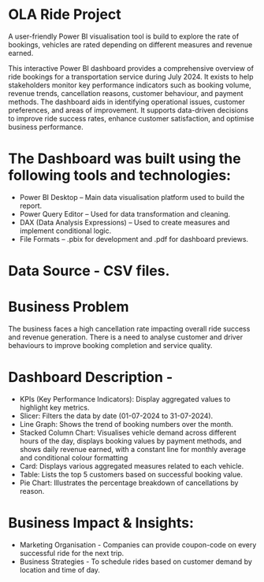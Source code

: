 # OLA Ride Project

A user-friendly Power BI visualisation tool is build to explore the rate of bookings, vehicles are rated depending on different measures and revenue earned.

This interactive Power BI dashboard provides a comprehensive overview of ride bookings for a transportation service during July 2024. It exists to help stakeholders monitor key performance indicators such as booking volume, revenue trends, cancellation reasons, customer behaviour, and payment methods. The dashboard aids in identifying operational issues, customer preferences, and areas of improvement. It supports data-driven decisions to improve ride success rates, enhance customer satisfaction, and optimise business performance.

# The Dashboard was built using the following tools and technologies:

- Power BI Desktop – Main data visualisation platform used to build the report.
- Power Query Editor – Used for data transformation and cleaning.
- DAX (Data Analysis Expressions) – Used to create measures and implement conditional logic.
- File Formats – .pbix for development and .pdf for dashboard previews.

# Data Source - CSV files.

# Business Problem

The business faces a high cancellation rate impacting overall ride success and revenue generation.
There is a need to analyse customer and driver behaviours to improve booking completion and service quality.

# Dashboard Description - 
- KPIs (Key Performance Indicators): Display aggregated values to highlight key metrics.
- Slicer: Filters the data by date (01-07-2024 to 31-07-2024).
- Line Graph: Shows the trend of booking numbers over the month.
- Stacked Column Chart: Visualises vehicle demand across different hours of the day, displays booking values by payment methods, and shows daily revenue earned, with a constant line for monthly average and conditional colour formatting
- Card: Displays various aggregated measures related to each vehicle.
- Table: Lists the top 5 customers based on successful booking value.
- Pie Chart: Illustrates the percentage breakdown of cancellations by reason.

# Business Impact & Insights:

- Marketing Organisation - Companies can provide coupon-code on every successful ride for the next trip.
- Business Strategies - To schedule rides based on customer demand by location and time of day.  

